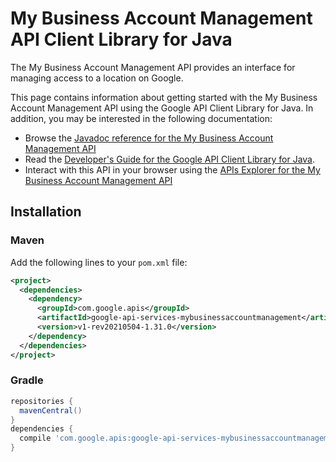 # My Business Account Management API Client Library for Java

The My Business Account Management API provides an interface for managing access to a location on Google.

This page contains information about getting started with the My Business Account Management API
using the Google API Client Library for Java. In addition, you may be interested
in the following documentation:

* Browse the [Javadoc reference for the My Business Account Management API][javadoc]
* Read the [Developer's Guide for the Google API Client Library for Java][google-api-client].
* Interact with this API in your browser using the [APIs Explorer for the My Business Account Management API][api-explorer]

## Installation

### Maven

Add the following lines to your `pom.xml` file:

```xml
<project>
  <dependencies>
    <dependency>
      <groupId>com.google.apis</groupId>
      <artifactId>google-api-services-mybusinessaccountmanagement</artifactId>
      <version>v1-rev20210504-1.31.0</version>
    </dependency>
  </dependencies>
</project>
```

### Gradle

```gradle
repositories {
  mavenCentral()
}
dependencies {
  compile 'com.google.apis:google-api-services-mybusinessaccountmanagement:v1-rev20210504-1.31.0'
}
```

[javadoc]: https://googleapis.dev/java/google-api-services-mybusinessaccountmanagement/latest/index.html
[google-api-client]: https://github.com/googleapis/google-api-java-client/
[api-explorer]: https://developers.google.com/apis-explorer/#p/mybusinessaccountmanagement/v1/
